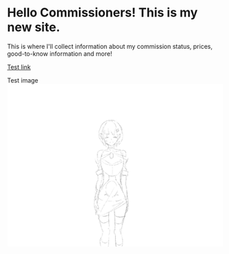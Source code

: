 <h1> Hello Commissioners! This is my new site.</h1>

<p1> This is where I'll collect information about my commission status, prices, good-to-know information and more! </p1>

[Test link](https://pages.github.com/)

<p1> Test image </p2> <img src="Illustration.png" alt="Italian Trulli">
